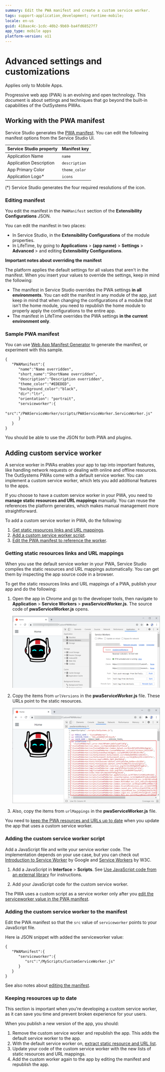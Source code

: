 ```yaml
---
summary: Edit the PWA manifest and create a custom service worker.
tags: support-application_development; runtime-mobile;
locale: en-us
guid: 418aac4c-1cdc-40b2-9b69-ba4fd68527f7
app_type: mobile apps
platform-version: o11
---
```


# Advanced settings and customizations

<div class="info" markdown="1">

Applies only to Mobile Apps.

</div>

Progressive web app (PWA) is an evolving and open technology. This document is about settings and techniques that go beyond the built-in capabilities of the OutSystems PWAs.

## Working with the PWA manifest

Service Studio generates the [PWA manifest](https://developer.mozilla.org/en-US/docs/Web/Manifest). You can edit the following manifest options from the Service Studio UI.

| Service Studio property | Manifest key  |
| ----------------------- | ------------- |
| Application Name        | `name`        |
| Application Description | `description` |
| App Primary Color       | `theme_color` |
| Application Logo*       | `icons`       |

(*) Service Studio generates the four required resolutions of the icon.

### Editing manifest

You edit the manifest in the `PWAManifest` section of the **Extensibility Configurations** JSON.

You can edit the manifest in two places:

* In Service Studio, in the **Extensibility Configurations** of the module properties.
* In LifeTime, by going to **Applications** > **(app name)** > **Settings** > **Advanced** > and editing **Extensibility Configurations**.

<div class="warning" markdown="1">

**Important notes about overriding the manifest**

The platform applies the default settings for all values that aren't in the manifest. When you insert your values to override the settings, keep in mind the following:

* The manifest in Service Studio overrides the PWA settings **in all environments**. You can edit the manifest in any module of the app, just keep in mind that when changing the configurations of a module that isn't the home module, you need to republish the home module to properly apply the configurations to the entire app.
* The manifest in LifeTime overrides the PWA settings **in the current environment only**.

</div>

### Sample PWA manifest

You can use [Web App Manifest Generator](https://app-manifest.firebaseapp.com/) to generate the manifest, or experiment with this sample. 

```
{ 
   "PWAManifest":{ 
      "name":"Name overridden",
      "short_name":"ShortName overridden",
      "description":"Description overridden",
      "theme_color":"#EDEDED",
      "background_color":"black",
      "dir":"ltr",
      "orientation": "portrait",
      "serviceworker":{ 
         "src":"/PWAServiceWorker/scripts/PWAServiceWorker.ServiceWorker.js"
      }
   }
}
```

You should be able to use the JSON for both PWA and plugins.

## Adding custom service worker

A service worker in PWAs enables your app to tap into important features, like handling network requests or dealing with online and offline resources. The OutSystems PWAs come with a default service worker. You can implement a custom service worker, which lets you add additional features to the apps.

If you choose to have a custom service worker in your PWA, you need to **manage static resources and URL mappings** manually. You can reuse the references the platform generates, which makes manual management more straightforward.

To add a custom service worker in PWA, do the following:

1. [Get static resources links and URL mappings](#getting-static-resources-links-and-url-mappings).
2. [Add a custom service worker script](#adding-custom-service-worker).
3. [Edit the PWA manifest to reference the worker](#editing-manifest).

### Getting static resources links and URL mappings

When you use the default service worker in your PWA, Service Studio compiles the static resources and URL mappings automatically. You can get them by inspecting the app source code in a browser.

To get the static resources links and URL mappings of a PWA, publish your app and do the following:

1. Open the app in Chrome and go to the developer tools, then navigate to **Application** > **Service Workers** > **pwaServiceWorker.js**. The source code of **pwaServiceWorker.js** opens. 

    ![Service worker in Chrome tools](images/service-worker-chrome-tools.png?width=700)

1. Copy the items from `urlVersions` in the **pwaServiceWorker.js** file. These URLs point to the static resources.

    ![Static resources](images/url-versions-pwa-service-worker.png?width=700)

1. Also, copy the items from `urlMappings` in the **pwaServiceWorker.js** file.

<div class="warning" markdown="1">

You need to [keep the PWA resources and URLs up to date](#keeping-resources-up-to-date) when you update the app that uses a custom service worker. 

</div>

### Adding the custom service worker script

Add a JavaScript file and write your service worker code. The implementation depends on your use case, but you can check out [Introduction to Service Worker](https://developers.google.com/web/ilt/pwa/introduction-to-service-worker) by Google and [Service Workers](https://www.w3.org/TR/service-workers/) by W3C. 

1. Add a JavaScript in **Interface** > **Scripts**. See [Use JavaScript code from an external library](../../extensibility-and-integration/javascript/mobile/use-external-lib.md) for instructions.

1. Add your JavaScript code for the custom service worker.

<div class="info" markdown="1">

The PWA uses a custom script as a service worker only after you [edit the serviceworker value in the PWA manifest](#editing-manifest).

</div>

### Adding the custom service worker to the manifest

Edit the PWA manifest so that the `src` value of `serviceworker` points to your JavaScript file. 

Here ia JSON snippet with added the serviceworker value:

```
{ 
   "PWAManifest":{ 
      "serviceworker":{ 
         "src":"/MyScripts/CustomServiceWorker.js"
      }
   }
}
```

See also notes about [editing the manifest](#editing-manifest).

### Keeping resources up to date

<div class="info" markdown="1">

This section is important when you're developing a custom service worker, as it can save you time and prevent broken experience for your users.

</div>

When you publish a new version of the app, you should:

1. Remove the custom service worker and republish the app. This adds the default service worker to the app.
1. With the default service worker on, [extract static resource and URL list](#getting-static-resources-links-and-url-mappings).
1. Update your code of the custom service worker with the new lists of static resources and URL mappings.
1. Add the custom worker again to the app by editing the manifest and republish the app.
